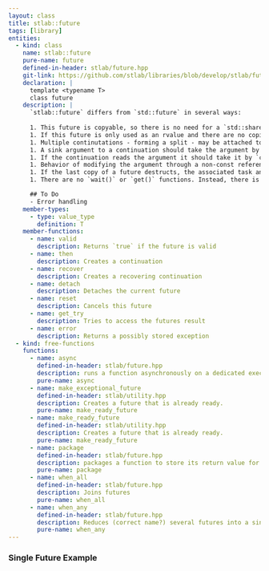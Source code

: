 ```yaml
---
layout: class
title: stlab::future
tags: [library]
entities:
  - kind: class
    name: stlab::future
    pure-name: future
    defined-in-header: stlab/future.hpp
    git-link: https://github.com/stlab/libraries/blob/develop/stlab/future.hpp
    declaration: |
      template <typename T>
      class future
    description: |
      `stlab::future` differs from `std::future` in several ways:
      
      1. This future is copyable, so there is no need for a `std::shared_future`.
      1. If this future is only used as an rvalue and there are no copies, then the value (either returned by `get_try` or through a continuation) will be moved. 
      1. Multiple continutations - forming a split - may be attached to a single future with `then()`. `then()` is declared `const` since it does not mutate the result object of the future. The continuation is called with the value type, not the future. 
      1. A sink argument to a continuation should take the argument by value and move the object as needed. 
      1. If the continuation reads the argument it should take it by `const&`. 
      1. Behavior of modifying the argument through a non-const reference is undefined (may be a compilation error). 
      1. If the last copy of a future destructs, the associated task and any held futures for the task arguments are released and the associated packaged_task will become a no-op if called. 
      1. There are no `wait()` or `get()` functions. Instead, there is a `get_try()` which returns an `optional<T>` (or if `T` is `void`, the result is a `bool` with `true` indicating the associated task has executed.

      ## To Do
      - Error handling
    member-types:
      - type: value_type
        definition: T
    member-functions:
      - name: valid
        description: Returns `true` if the future is valid
      - name: then
        description: Creates a continuation
      - name: recover
        description: Creates a recovering continuation
      - name: detach
        description: Detaches the current future
      - name: reset
        description: Cancels this future
      - name: get_try
        description: Tries to access the futures result
      - name: error
        description: Returns a possibly stored exception
  - kind: free-functions
    functions:
      - name: async
        defined-in-header: stlab/future.hpp
        description: runs a function asynchronously on a dedicated executor and returns a future that will hold the result
        pure-name: async
      - name: make_exceptional_future
        defined-in-header: stlab/utility.hpp
        description: Creates a future that is already ready.
        pure-name: make_ready_future
      - name: make_ready_future
        defined-in-header: stlab/utility.hpp
        description: Creates a future that is already ready.
        pure-name: make_ready_future
      - name: package
        defined-in-header: stlab/future.hpp
        description: packages a function to store its return value for asynchronous retrieval
        pure-name: package
      - name: when_all
        defined-in-header: stlab/future.hpp
        description: Joins futures
        pure-name: when_all
      - name: when_any
        defined-in-header: stlab/future.hpp
        description: Reduces (correct name?) several futures into a single one
        pure-name: when_any
---
```



### Single Future Example ###


